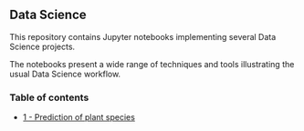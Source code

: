 ## Data Science

This repository contains Jupyter notebooks implementing several Data Science projects. 

The notebooks present a wide range of techniques and tools illustrating the usual Data Science workflow.

### Table of contents

* [1 - Prediction of plant species](https://github.com/bmarroc/data-science/blob/72db48cd5611f91d2962141a5ad148eba5c0744e/1/ds_1.ipynb)
